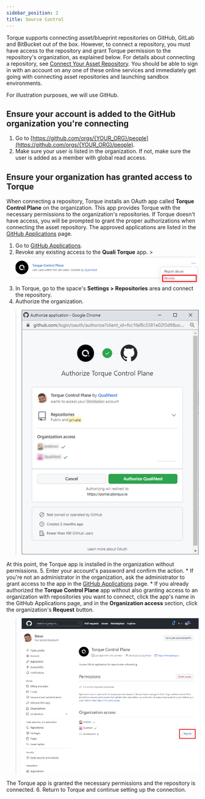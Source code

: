 ```yaml
---
sidebar_position: 2
title: Source Control
---
```


Torque supports connecting asset/blueprint repositories on GitHub, GitLab and BitBucket out of the box. However, to connect a repository, you must have access to the repository and grant Torque permission to the repository's organization, as explained below. For details about connecting a repository, see [Connect Your Asset Repository](/getting-started/Connect%20your%20asset%20repository). You should be able to sign in with an account on any one of these online services and immediately get going with connecting asset repositories and launching sandbox environments.

For illustration purposes, we will use GitHub.

## Ensure your account is added to the GitHub organization you're connecting

1. Go to [https://github.com/orgs/{YOUR_ORG}/people](https://github.com/orgs/{YOUR_ORG}/people).
2. Make sure your user is listed in the organization. If not, make sure the user is added as a member with global read access.

## Ensure your organization has granted access to Torque

When connecting a repository, Torque installs an OAuth app called __Torque Control Plane__ on the organization. This app provides Torque with the necessary permissions to the organization's repositories. If Torque doesn't have access, you will be prompted to grant the proper authorizations when connecting the asset repository. The approved applications are listed in the [GitHub Applications](https://github.com/settings/applications) page. 

  1. Go to [GitHub Applications](https://github.com/settings/applications).
  2. Revoke any existing access to the __Quali Torque__ app.
    > ![Locale Dropdown](/img/revoke-access.png)
  3. In Torque, go to the space's __Settings > Repositories__ area and connect the repository.
  4. Authorize the organization. 
  > ![Locale Dropdown](/img/torque-access.png)
  
  At this point, the Torque app is installed in the organization without permissions. 
  5. Enter your account's password and confirm the action. 
     * If you're not an administrator in the organization, ask the administrator to grant access to the app in the [GitHub Applications](https://github.com/settings/applications) page. 
     * If you already authorized the __Torque Control Plane__ app without also granting access to an organization with repositories you want to connect, click the app's name in the GitHub Applications page, and in the __Organization access__ section, click the organization's __Request__ button.
  > ![Locale Dropdown](/img/request-org-access.png)
  
  The Torque app is granted the necessary permissions and the repository is connected.
  6. Return to Torque and continue setting up the connection.


